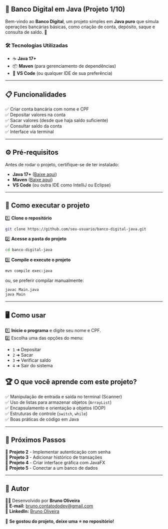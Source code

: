 ## 📌 **Banco Digital em Java (Projeto 1/10)**  

Bem-vindo ao **Banco Digital**, um projeto simples em **Java puro** que simula operações bancárias básicas, como criação de conta, depósito, saque e consulta de saldo. 🚀  

### 🛠 **Tecnologias Utilizadas**  
- ☕ **Java 17+**  
- 📦 **Maven** (para gerenciamento de dependências)  
- 📝 **VS Code** (ou qualquer IDE de sua preferência)  

---

## 📋 **Funcionalidades**  
✅ Criar conta bancária com nome e CPF  
✅ Depositar valores na conta  
✅ Sacar valores (desde que haja saldo suficiente)  
✅ Consultar saldo da conta  
✅ Interface via terminal  

---

## ⚙ **Pré-requisitos**  
Antes de rodar o projeto, certifique-se de ter instalado:  
- **Java 17+** ([Baixe aqui](https://adoptium.net/))  
- **Maven** ([Baixe aqui](https://maven.apache.org/download.cgi))  
- **VS Code** (ou outra IDE como IntelliJ ou Eclipse)  

---

## 🚀 **Como executar o projeto**  

1️⃣ **Clone o repositório**  
```sh
git clone https://github.com/seu-usuario/banco-digital-java.git
```

2️⃣ **Acesse a pasta do projeto**  
```sh
cd banco-digital-java
```

3️⃣ **Compile e execute o projeto**  
```sh
mvn compile exec:java
```
ou, se preferir compilar manualmente:  
```sh
javac Main.java
java Main
```

---

## 🖥 **Como usar**  
1️⃣ **Inicie o programa** e digite seu nome e CPF.  
2️⃣ Escolha uma das opções do menu:  
   - `1` ➜ Depositar  
   - `2` ➜ Sacar  
   - `3` ➜ Verificar saldo  
   - `4` ➜ Sair do sistema  

## 🏆 **O que você aprende com este projeto?**  
✅ Manipulação de entrada e saída no terminal (Scanner)  
✅ Uso de listas para armazenar objetos (`ArrayList`)  
✅ Encapsulamento e orientação a objetos (OOP)  
✅ Estruturas de controle (`switch`, `while`)  
✅ Boas práticas de código em Java  

---

## 🎯 **Próximos Passos**  
🔹 **Projeto 2** - Implementar autenticação com senha  
🔹 **Projeto 3** - Adicionar histórico de transações  
🔹 **Projeto 4** - Criar interface gráfica com JavaFX  
🔹 **Projeto 5** - Conectar a um banco de dados  

---

## 📌 **Autor**  
👨‍💻 Desenvolvido por **Bruno Oliveira**  
📧 **E-mail:** [bruno.contatododev@gmail.com](mailto:bruno.contatododev@gmail.com)  
🔗 **LinkedIn:** [Bruno Oliveira](https://www.linkedin.com/in/bruno-oliveira-7294a421b/)  

📝 **Se gostou do projeto, deixe uma ⭐ no repositório!**  
